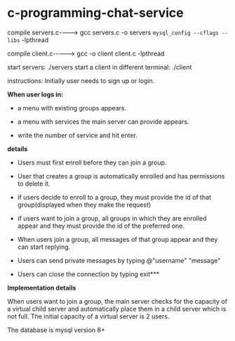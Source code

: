 # c-programming-chat-service
compile servers.c---->
gcc servers.c -o servers  `mysql_config --cflags --libs` -lpthread

compile client.c----->
gcc -o client client.c -lpthread

start servers: ./servers
start a client in different terminal: ./client

instructions:
Initially user needs to sign up or login.

**When user logs in:**
* a menu with existing groups appears.
* a menu with services the main server can provide appears.

* write the number of service and hit enter.

**details**

* Users must first enroll before they can join a group.
* User that creates a group is automatically enrolled and has permissions to delete it.

* if users decide to enroll to a group, they must provide the id of that group(displayed when they make the request)
* if users want to join a group, all groups in which they are enrolled appear and they must provide the id of the preferred one.
* When users join a group, all messages of that group appear and they can start replying.
* Users can send private messages by typing @"username" "message"
* Users can close the connection by typing exit***

**Implementation details**

When users want to join a group, the main server checks for the capacity of a virtual child server and automatically place them in
a child server which is not full. The initial capacity of a virtual server is 2 users.

The database is mysql version 8+
